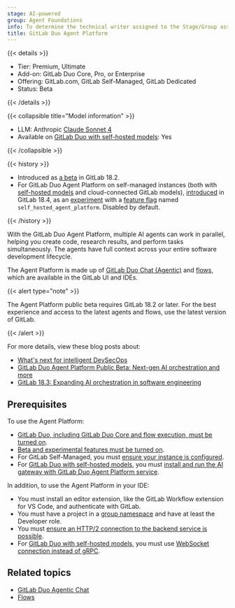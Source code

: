```yaml
---
stage: AI-powered
group: Agent Foundations
info: To determine the technical writer assigned to the Stage/Group associated with this page, see https://handbook.gitlab.com/handbook/product/ux/technical-writing/#assignments
title: GitLab Duo Agent Platform
---
```


{{< details >}}

- Tier: Premium, Ultimate
- Add-on: GitLab Duo Core, Pro, or Enterprise
- Offering: GitLab.com, GitLab Self-Managed, GitLab Dedicated
- Status: Beta

{{< /details >}}

{{< collapsible title="Model information" >}}

- LLM: Anthropic [Claude Sonnet 4](https://www.anthropic.com/claude/sonnet)
- Available on [GitLab Duo with self-hosted models](../../administration/gitlab_duo_self_hosted/_index.md): Yes

{{< /collapsible >}}

{{< history >}}

- Introduced as [a beta](../../policy/development_stages_support.md) in GitLab 18.2.
- For GitLab Duo Agent Platform on self-managed instances (both with [self-hosted models](../../administration/gitlab_duo_self_hosted/_index.md) and cloud-connected GitLab models), [introduced](https://gitlab.com/groups/gitlab-org/-/epics/19213) in GitLab 18.4, as an [experiment](../../policy/development_stages_support.md#experiment) with a [feature flag](../../administration/feature_flags/_index.md) named `self_hosted_agent_platform`. Disabled by default.

{{< /history >}}

With the GitLab Duo Agent Platform, multiple AI agents can work in parallel, helping you create code,
research results, and perform tasks simultaneously.
The agents have full context across your entire software development lifecycle.

The Agent Platform is made up of [GitLab Duo Chat (Agentic)](../gitlab_duo_chat/agentic_chat.md)
and [flows](flows/_index.md), which are available in the GitLab UI and IDEs.

{{< alert type="note" >}}

The Agent Platform public beta requires GitLab 18.2 or later. For the best experience and access to the latest agents and flows, use the latest version of GitLab.

{{< /alert >}}

For more details, view these blog posts about:

- [What's next for intelligent DevSecOps](https://about.gitlab.com/blog/gitlab-duo-agent-platform-what-is-next-for-intelligent-devsecops/)
- [GitLab Duo Agent Platform Public Beta: Next-gen AI orchestration and more](https://about.gitlab.com/blog/gitlab-duo-agent-platform-public-beta/)
- [GitLab 18.3: Expanding AI orchestration in software engineering](https://about.gitlab.com/blog/gitlab-18-3-expanding-ai-orchestration-in-software-engineering/)

## Prerequisites

To use the Agent Platform:

- [GitLab Duo, including GitLab Duo Core and flow execution, must be turned on](../gitlab_duo/turn_on_off.md).
- [Beta and experimental features must be turned on](../gitlab_duo/turn_on_off.md#turn-on-beta-and-experimental-features).
- For GitLab Self-Managed, you must [ensure your instance is configured](../../administration/gitlab_duo/setup.md).
- For [GitLab Duo with self-hosted models](../../administration/gitlab_duo_self_hosted/_index.md),
  you must [install and run the AI gateway with GitLab Duo Agent Platform service](../../install/install_ai_gateway.md).

In addition, to use the Agent Platform in your IDE:

- You must install an editor extension, like the GitLab Workflow extension for VS Code, and authenticate with GitLab.
- You must have a project in a [group namespace](../namespace/_index.md) and have at least the Developer role.
- You must [ensure an HTTP/2 connection to the backend service is possible](troubleshooting.md#network-issues).
- For [GitLab Duo with self-hosted models](../../administration/gitlab_duo_self_hosted/_index.md), you must use [WebSocket connection instead of gRPC](troubleshooting.md#use-websocket-connection-instead-of-grpc).

## Related topics

- [GitLab Duo Agentic Chat](../gitlab_duo_chat/agentic_chat.md)
- [Flows](flows/_index.md)
